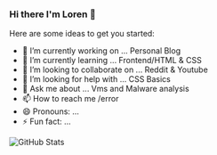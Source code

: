 ### Hi there I'm Loren 👋


Here are some ideas to get you started:

- 🔭 I’m currently working on ... Personal Blog 
- 🌱 I’m currently learning ... Frontend/HTML & CSS
- 👯 I’m looking to collaborate on ... Reddit & Youtube
- 🤔 I’m looking for help with ... CSS Basics
- 💬 Ask me about ... Vms and Malware analysis 
- 📫 How to reach me /error
- 😄 Pronouns: ...
- ⚡ Fun fact: ... 

![GitHub Stats](https://github-readme-stats.vercel.app/api?username=LorenJP&theme=radical)
